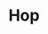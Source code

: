 ---
title: Hop
tagline: The package manager for web apps
url: https://github.com/hop-apps/hop
icon: terminal
---